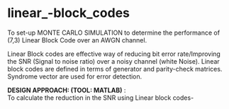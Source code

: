# linear_-block_codes
To set-up MONTE CARLO SIMULATION to determine the performance of (7,3) Linear Block Code over an AWGN channel.

Linear Block codes are effective way of reducing bit error rate/Improving the SNR (Signal to
noise ratio) over a noisy channel (white Noise). Linear block codes are defined in terms of
generator and parity-check matrices. Syndrome vector are used for error detection. <br>

**DESIGN APPROACH: (TOOL: MATLAB)** : <br>
To calculate the reduction in the SNR using Linear block codes-
